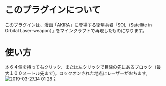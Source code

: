 # このプラグインについて
このプラグインは、漫画「AKIRA」に登場する衛星兵器「SOL（Satellite in Orbital Laser-weapon）」をマインクラフトで再現したものになります。
# 使い方
本６４個を持って右クリック、または左クリックで目線の先にあるブロック（最大１００メートル先まで）。ロックオンされた地点にレーザーがおちます。
![2019-03-27_14 01 28 2](https://user-images.githubusercontent.com/41504328/55315008-53475980-54a6-11e9-80a9-c62f51a0b8f2.png)
